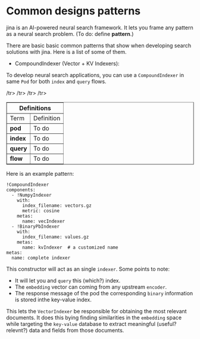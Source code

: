 # Common designs patterns
jina is an AI-powered neural search framework. It lets you frame any pattern as a neural search problem. (To do:  define **pattern**.)

There are basic basic common patterns that show when developing search solutions with jina. Here is a list of some of them.


- CompoundIndexer (Vector + KV Indexers):

To develop neural search applications, you can use a `CompoundIndexer` in same `Pod` for both `index` and `query` flows.  

<p class="callout success">
<table border="1">
  <tr>
    <th colspan="2">Definitions</th>
  </tr>
     <tr> <td>Term</td><td>Definition</td></tr>
     <tr><td><strong>pod</strong></td><td>To do</td>/tr>
     <tr><td><strong>index</strong></td><td>To do</td>/tr>  
     <tr><td><strong>query</strong></td><td>To do</td>/tr> 
     <tr><td><strong>flow</strong></td><td>To do</td>/tr> 
</table>
</p>

Here is an example pattern:

```
!CompoundIndexer
components:
  - !NumpyIndexer
    with:
      index_filename: vectors.gz
      metric: cosine
    metas:
      name: vecIndexer
  - !BinaryPbIndexer
    with:
      index_filename: values.gz
    metas:
      name: kvIndexer  # a customized name
metas:
  name: complete indexer
```
 

This constructor will act as an single `indexer`. Some points to note:

* It will let you and `query` this (which?) index.  
* The `embedding` vector can coming from any upstream `encoder`.
* The response message of the pod the corresponding `binary` information is stored inthe key-value index. 

This lets the `VectorIndexer` be responsible for obtaining the most relevant documents.  It does this bying finding similarities in the `embedding` space while targeting the `key-value` database to extract meaningful (useful?  relevnt?) data and fields from those documents.

